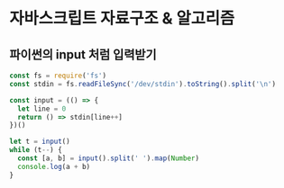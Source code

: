 # 자바스크립트 자료구조 & 알고리즘

## 파이썬의 input 처럼 입력받기

```javascript
const fs = require('fs')
const stdin = fs.readFileSync('/dev/stdin').toString().split('\n')

const input = (() => {
  let line = 0
  return () => stdin[line++]
})()

let t = input()
while (t--) {
  const [a, b] = input().split(' ').map(Number)
  console.log(a + b)
}
```
